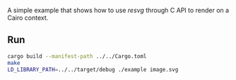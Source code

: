 A simple example that shows how to use *resvg* through C API to render on a Cairo context.

## Run

```bash
cargo build --manifest-path ../../Cargo.toml
make
LD_LIBRARY_PATH=../../target/debug ./example image.svg
```

